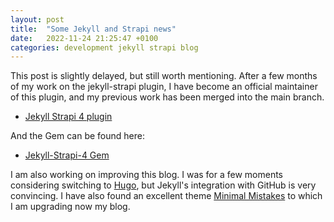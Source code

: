 ```yaml
---
layout: post
title:  "Some Jekyll and Strapi news"
date:   2022-11-24 21:25:47 +0100
categories: development jekyll strapi blog
---
```

This post is slightly delayed, but still worth mentioning. After a few months of my work on the jekyll-strapi plugin, I have become an official maintainer of this plugin, and my previous work has been merged into the main branch.

* [Jekyll Strapi 4 plugin](https://github.com/strapi-community/jekyll-strapi)

And the Gem can be found here:

* [Jekyll-Strapi-4 Gem](https://rubygems.org/gems/jekyll-strapi-4/)

I am also working on improving this blog. I was for a few moments considering switching to [Hugo](https://gohugo.io), but Jekyll's integration with GitHub is very convincing. I have also found an excellent theme [Minimal Mistakes](https://github.com/mmistakes/minimal-mistakes/) to which I am upgrading now my blog. 
